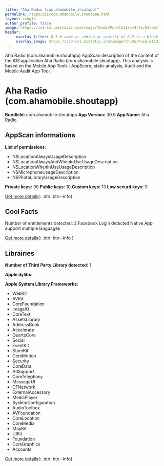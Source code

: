 ```yaml
---
title: "Aha Radio (com.ahamobile.shoutapp)"
permalink: /apps/ios/com.ahamobile.shoutapp.html
layout: single
author_profile: false
image: https://is3-ssl.mzstatic.com/image/thumb/Purple113/v4/7b/63/ea/7b63ead3-f13a-d7d7-b0fc-8985dace501e/AppIcon-0-1x_U007emarketing-0-0-GLES2_U002c0-512MB-sRGB-0-0-0-85-220-0-0-0-5.png/512x512bb.jpg
header: 
     overlay_filter: 0.5 # same as adding an opacity of 0.5 to a black background
     overlay_image: https://is3-ssl.mzstatic.com/image/thumb/Purple113/v4/7b/63/ea/7b63ead3-f13a-d7d7-b0fc-8985dace501e/AppIcon-0-1x_U007emarketing-0-0-GLES2_U002c0-512MB-sRGB-0-0-0-85-220-0-0-0-5.png/512x512bb.jpg
---
```

Aha Radio (com.ahamobile.shoutapp) AppScan description of the content of the iOS application Aha Radio (com.ahamobile.shoutapp). This analysis is based on the Mobile App Tools : AppScore, static analysis, Audit and the Mobile Audit App Tool.

# Aha Radio (com.ahamobile.shoutapp)

**BundleId:** com.ahamobile.shoutapp
**App Version:** 30.9
**App Name:** Aha Radio


## AppScan informations 

**List of permissions:** 
- NSLocationAlwaysUsageDescription
- NSLocationAlwaysAndWhenInUseUsageDescription
- NSLocationWhenInUseUsageDescription
- NSMicrophoneUsageDescription
- NSPhotoLibraryUsageDescription
  
  
**Private keys:** 30
**Public keys:** 10
**Custom keys:** 13
**Low securit keys:** 0
  
[Get more details](/pricing.html){: .btn .btn--info}

## Cool Facts

Number of entitlements detected: 2
Facebook Login detected
Native App
support multiple languages
  
[Get more details](/pricing.html){: .btn .btn--info }

## Librairies 
**Number of Third Party Library detected:** 1


**Apple dylibs:**


**Apple System Library Frameworks:**
- WebKit
- AVKit
- CoreFoundation
- ImageIO
- CoreText
- AssetsLibrary
- AddressBook
- Accelerate
- QuartzCore
- Social
- EventKit
- StoreKit
- CoreMotion
- Security
- CoreData
- AdSupport
- CoreTelephony
- MessageUI
- CFNetwork
- ExternalAccessory
- MediaPlayer
- SystemConfiguration
- AudioToolbox
- AVFoundation
- CoreLocation
- CoreMedia
- MapKit
- UIKit
- Foundation
- CoreGraphics
- Accounts


  
[Get more details](/pricing.html){: .btn .btn--info}

